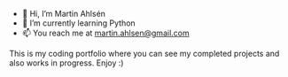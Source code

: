 - 👋 Hi, I’m Martin Ahlsén
- 🌱 I’m currently learning Python
- 📫 You reach me at martin.ahlsen@gmail.com

This is my coding portfolio where you can see my completed projects and also works in progress.
Enjoy :)
